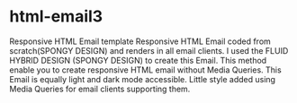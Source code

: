 # html-email3
Responsive HTML Email template
Responsive HTML Email coded from scratch(SPONGY DESIGN) and renders in all email clients.
I used the FLUID HYBRID DESIGN (SPONGY DESIGN) to create this Email.
This method enable you to create responsive HTML email without Media Queries.
This Email is equally light and dark mode accessible.
Little style added using Media Queries for email clients supporting them.